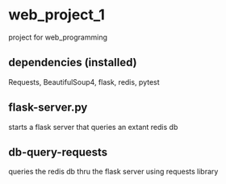 # web_project_1
project for web_programming

dependencies (installed)
-
Requests, BeautifulSoup4, flask,
    redis, pytest

flask-server.py
-
starts a flask server that queries an extant redis db

db-query-requests
-
queries the redis db thru the flask server using requests library 